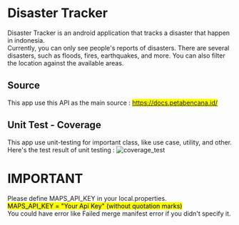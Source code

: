 # Disaster Tracker

Disaster Tracker is an android application that tracks a disaster that happen in indonesia. <br>
Currently, you can only see people's reports of disasters. There are several disasters, such as floods, fires, earthquakes, and more. 
You can also filter the location against the available areas.

## Source

This app use this API as the main source :
<mark> https://docs.petabencana.id/ </mark>

## Unit Test - Coverage

This app use unit-testing for important class, like use case, utility, and other. <br>
Here's the test result of unit testing : 
![coverage_test](https://github.com/GG-3-0-Mobile-Engineering/ME14-DisasterTracker-GG3MEGP0596-WahyuKoco/assets/74239131/cdcc9f30-fcd0-4e0f-8de5-c3e7c87aa45b)

# IMPORTANT
Please define MAPS_API_KEY in your local.properties. <br>
<mark> MAPS_API_KEY = "Your Api Key" (without quotation marks) </mark> <br>
You could have error like Failed merge manifest error if you didn't specify it.



